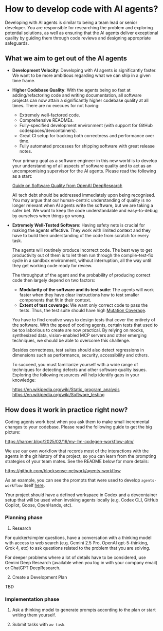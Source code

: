 # How to develop code with AI agents?

Developing with AI agents is similar to being a team lead or senior developer. You are responsible for researching the problem and exploring potential solutions, as well as ensuring that the AI agents deliver exceptional quality by guiding them through code reviews and designing appropriate safeguards.

## What we aim to get out of the AI agents

- **Development Velocity**: Developing with AI agents is significantly faster. We want to be more ambitious regarding what we can ship in a given time frame.

- **Higher Codebase Quality**: With the agents being so fast at adding/refactoring code and writing documentation, all software projects can now attain a significantly higher codebase quality at all times. There are no execues for not having:

    * Extremely well-factored code.
    * Comprehensive READMEs.
    * Fully-specified development environment (with support for GitHub codespaces/devcontainers).
    * Great CI setup for tracking both correctness and performance over time.
    * Fully automated processes for shipping software with great release notes.

  Your primary goal as a software engineer in this new world is to develop your understanding of all aspects of software quality and to act as an uncompromising supervisor for the AI agents. Please read the following as a start:

  [Guide on Software Quality from OpenAI DeepResearch](https://chatgpt.com/share/68332152-0750-8009-846d-1e1dd017fac3#:~:text=Report%20content)

  All tech debt should be addressed immediately upon being recognised. You may argue that our human-centric understanding of quality is no longer relevant when AI agents write the software, but we are taking a safer bet. We want to keep the code understandable and easy-to-debug by ourselves when things go wrong.

- **Extremely Well-Tested Software**: Having safety nets is crucial for making the agents effective. They work with limited context and they have to build their understanding of the code from scratch for every task.

  The agents will routinely produce incorrect code. The best way to get productivity out of them is to let them run through the compile-test-fix cycle in a sandbox environment, without interruption, all the way until they get working code ready for review.

  The throughput of the agent and the probability of producing correct code then largely depend on two factors:

  * **Modularity of the software and its test suite**: The agents will work faster when they have clear instructions how to test smaller components that fit in their context.
  * **Extent of test coverage**: We want only correct code to pass the tests. Thus, the test suite should have high [Mutation Coverage](https://en.wikipedia.org/wiki/Mutation_testing).

  You have to find creative ways to design tests that cover the entirety of the software. With the speed of coding agents, certain tests that used to be too laborious to create are now practical. By relying on mocks, synthesized data, vision-enabled MCP servers and other emerging techniques, we should be able to overcome this challenge.

  Besides correctness, test suites should also detect regressions in dimensions such as performance, security, accessibility and others.

  To succeed, you must familiarize yourself with a wide range of techniques for detecting defects and other software quality issues. Exploring the following resources will help identify gaps in your knowledge:

  https://en.wikipedia.org/wiki/Static_program_analysis
  https://en.wikipedia.org/wiki/Software_testing

## How does it work in practice right now?

Coding agents work best when you ask them to make small incremental changes to your codebase. Please read the following guide to get the big picture:

https://harper.blog/2025/02/16/my-llm-codegen-workflow-atm/

We use our own workflow that records most of the interactions with the agents in the git history of the project, so you can learn from the prompting strategies of your team mates. See the README below for more details:

https://github.com/blocksense-network/agents-workflow

As an example, you can see the prompts that were used to develop `agents-workflow` itself [here](https://github.com/blocksense-network/agents-workflow/tree/main/.agents/tasks/2025/05).

Your project should have a defined workspace in Codex and a devcontainer setup that will be used when invoking agents locally (e.g. Codex CLI, GitHub Copilot, Goose, OpenHands, etc).


### Planning phase

1) Research

For quicker/simpler questions, have a conversation with a thinking model with access to web search (e.g. Gemini 2.5 Pro, OpenAI gpt-5-thinking, Grok 4, etc) to ask questions related to the problem that you are solving.

For deeper problems where a lot of details have to be considered, use Gemini Deep Research (available when you log in with your company email) or ChatGPT DeepResearch.

2) Create a Development Plan

TBD

### Implementation phase

1) Ask a thinking model to generate prompts according to the plan or start writing them yourself.

3) Submit tasks with `aw task`.

  
  

  

  

   
